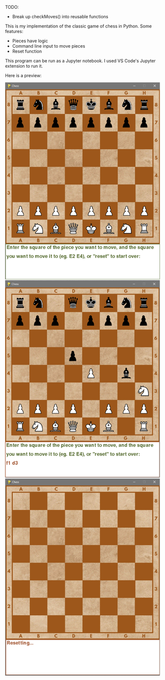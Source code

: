 TODO: 
- Break up checkMoves() into reusable functions

This is my implementation of the classic game of chess in Python. Some features:
* Pieces have logic
* Command line input to move pieces
* Reset function

This program can be run as a Jupyter notebook. I used VS Code's Jupyter extension to run it.

Here is a preview:


![alt text](https://github.com/liang108/Python-Chess/blob/master/Demos/chess1.PNG)
![alt text](https://github.com/liang108/Python-Chess/blob/master/Demos/chess2.PNG)
![alt text](https://github.com/liang108/Python-Chess/blob/master/Demos/resetting.PNG)

